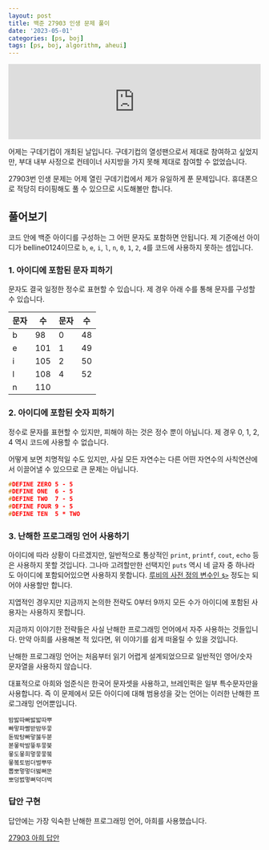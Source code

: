 ```yaml
---
layout: post
title: 백준 27903 인생 문제 풀이
date: '2023-05-01'
categories: [ps, boj]
tags: [ps, boj, algorithm, aheui]
---
```


<iframe style="width: 100%" src="https://www.youtube.com/embed/pATX-lV0VFk?start=40" title="YouTube video player" frameborder="0" allow="accelerometer; autoplay; clipboard-write; encrypted-media; gyroscope; picture-in-picture; web-share" allowfullscreen></iframe>  

어제는 구데기컵이 개최된 날입니다. 구데기컵의 열성팬으로서 제대로 참여하고 싶었지만, 부대 내부 사정으로 컨테이너 사지방을 가지 못해 제대로 참여할 수 없었습니다.

27903번 인생 문제는 어제 열린 구데기컵에서 제가 유일하게 푼 문제입니다. 휴대폰으로 적당히 타이핑해도 풀 수 있으므로 시도해볼만 합니다.

## 풀어보기

코드 안에 백준 아이디를 구성하는 그 어떤 문자도 포함하면 안됩니다. 제 기준에선 아이디가 belline0124이므로 `b`, `e`, `i`, `l`, `n`, `0`, `1`, `2`, `4`를 코드에 사용하지 못하는 셈입니다.

### 1. 아이디에 포함된 문자 피하기

문자도 결국 일정한 정수로 표현할 수 있습니다. 제 경우 아래 수를 통해 문자를 구성할 수 있습니다.

| 문자 | 수 | 문자 | 수 |
| --- | --- | --- | --- |
| b | 98 | 0 | 48 |
| e | 101 | 1 | 49 |
| i | 105 | 2 | 50 |
| l | 108 | 4 | 52 |
| n | 110 |  |  | 

### 2. 아이디에 포함된 숫자 피하기

정수로 문자를 표현할 수 있지만, 피해야 하는 것은 정수 뿐이 아닙니다. 제 경우 0, 1, 2, 4 역시 코드에 사용할 수 없습니다.

어떻게 보면 치명적일 수도 있지만, 사실 모든 자연수는 다른 어떤 자연수의 사칙연산에서 이끌어낼 수 있으므로 큰 문제는 아닙니다.

```c
#DEFINE ZERO 5 - 5
#DEFINE ONE  6 - 5
#DEFINE TWO  7 - 5
#DEFINE FOUR 9 - 5
#DEFINE TEN  5 * TWO
```

### 3. 난해한 프로그래밍 언어 사용하기

아이디에 따라 상황이 다르겠지만, 일반적으로 통상적인 `print`, `printf`, `cout`, `echo` 등은 사용하지 못할 것입니다. 그나마 고려할만한 선택지인 `puts` 역시 네 글자 중 하나라도 아이디에 포함되어있으면 사용하지 못합니다. [루비의 사전 정의 변수인 `$>`](https://ruby-doc.org/docs/ruby-doc-bundle/Manual/man-1.4/variable.html#gt) 정도는 되어야 사용할만 합니다.

지엽적인 경우지만 지금까지 논의한 전략도 0부터 9까지 모든 수가 아이디에 포함된 사용자는 사용하지 못합니다.

지금까지 이야기한 전략들은 사실 난해한 프로그래밍 언어에서 자주 사용하는 것들입니다. 만약 아희를 사용해본 적 있다면, 위 이야기를 쉽게 떠올릴 수 있을 것입니다.

난해한 프로그래밍 언어는 처음부터 읽기 어렵게 설계되었으므로 일반적인 영어/숫자 문자열을 사용하지 않습니다.

대표적으로 아희와 엄준식은 한국어 문자셋을 사용하고, 브레인퍽은 일부 특수문자만을 사용합니다. 즉 이 문제에서 모든 아이디에 대해 범용성을 갖는 언어는 이러한 난해한 프로그래밍 언어뿐입니다.

```
밤밣따빠밣밟따뿌
빠맣파빨받밤뚜뭏
돋밬탕빠맣붏두붇
볻뫃박발뚷투뭏붖
뫃도뫃희멓뭏뭏붘
뫃봌토범더벌뿌뚜
뽑뽀멓멓더벓뻐뚠
뽀덩벐멓뻐덕더벅
```

### 답안 구현

답안에는 가장 익숙한 난해한 프로그래밍 언어, 아희를 사용했습니다.  

[27903 아희 답안](https://github.com/ShapeLayer/training/blob/main/tasks/online_judge/baekjoon/aheui/27903.aheui)  
